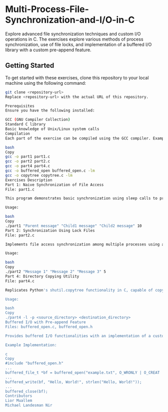 # Multi-Process-File-Synchronization-and-I/O-in-C
Explore advanced file synchronization techniques and custom I/O operations in C. The exercises explore various methods of process synchronization, use of file locks, and implementation of a buffered I/O library with a custom pre-append feature.

## Getting Started

To get started with these exercises, clone this repository to your local machine using the following command:

```bash
git clone <repository-url>
Replace <repository-url> with the actual URL of this repository.

Prerequisites
Ensure you have the following installed:

GCC (GNU Compiler Collection)
Standard C library
Basic knowledge of Unix/Linux system calls
Compilation
Each part of the exercise can be compiled using the GCC compiler. Example commands for compiling each part are given below:

bash
Copy
gcc -o part1 part1.c
gcc -o part2 part2.c
gcc -o part4 part4.c
gcc -o buffered_open buffered_open.c -lm
gcc -o copytree copytree.c -lm
Exercises Description
Part 1: Naive Synchronization of File Access
File: part1.c

This program demonstrates basic synchronization using sleep calls to prevent interleaving of file writes among parent and child processes.

Usage:

bash
Copy
./part1 "Parent message" "Child1 message" "Child2 message" 10
Part 2: Synchronization Using Lock Files
File: part2.c

Implements file access synchronization among multiple processes using a lock file mechanism.

Usage:

bash
Copy
./part2 "Message 1" "Message 2" "Message 3" 5
Part 4: Directory Copying Utility
File: part4.c

Replicates Python's shutil.copytree functionality in C, capable of copying entire directory structures with support for symbolic links and permissions.

Usage:

bash
Copy
./part4 -l -p <source_directory> <destination_directory>
Buffered I/O with Pre-append Feature
Files: buffered_open.c, buffered_open.h

Provides buffered I/O functionalities with an implementation of a custom O_PREAPPEND flag that allows writing to the beginning of a file.

Example Implementation:

c
Copy
#include "buffered_open.h"
...
buffered_file_t *bf = buffered_open("example.txt", O_WRONLY | O_CREAT | O_PREAPPEND, 0644);
...
buffered_write(bf, "Hello, World!", strlen("Hello, World!"));
...
buffered_close(bf);
Contributors
Lior Muallem
Michael Landesman Nir
